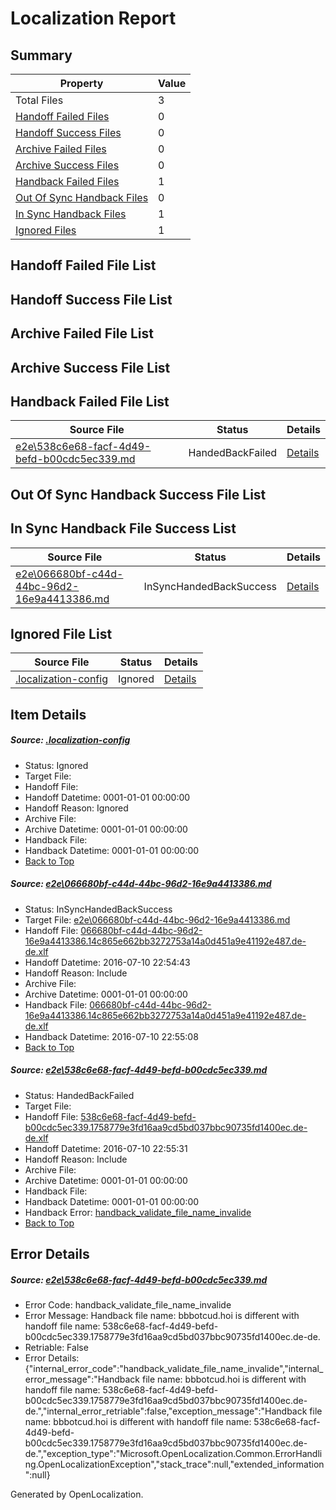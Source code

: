 # <a name='report-top'></a> Localization Report

## Summary
 Property | Value 
 -------- | ----- 
 Total Files | 3
[ Handoff Failed Files ](#handoff-failed-list)| 0
[ Handoff Success Files ](#handoff-success-list)| 0
[ Archive Failed Files ](#archive-failed-list)| 0
[ Archive Success Files ](#archive-success-list)| 0
[ Handback Failed Files ](#handback-failed-list)| 1
[ Out Of Sync Handback Files ](#outofsync-handback-success-list)| 0
[ In Sync Handback Files ](#insync-handback-success-list)| 1
[ Ignored Files ](#ignored-list)| 1

## <a name='handoff-failed-list'></a> Handoff Failed File List

## <a name='handoff-success-list'></a> Handoff Success File List

## <a name='archive-failed-list'></a> Archive Failed File List

## <a name='archive-success-list'></a> Archive Success File List

## <a name='handback-failed-list'></a> Handback Failed File List
 Source File | Status | Details 
 ----------- | ------ | ------- 
 [e2e\538c6e68-facf-4d49-befd-b00cdc5ec339.md](https://github.com/OpenLocalizationTestOrg/oltest/blob/abb62c6171236a8a4ebc741c2c806153e2e55225/e2e/538c6e68-facf-4d49-befd-b00cdc5ec339.md) | HandedBackFailed | [Details](#0fdd9e673fe6b5f4a5dcbfbee2ea16fe4b6755fc2)

## <a name='outofsync-handback-success-list'></a> Out Of Sync Handback Success File List

## <a name='insync-handback-success-list'></a> In Sync Handback File Success List
 Source File | Status | Details 
 ----------- | ------ | ------- 
 [e2e\066680bf-c44d-44bc-96d2-16e9a4413386.md](https://github.com/OpenLocalizationTestOrg/oltest/blob/8d153c86c7045d9994749dc9db9ee3613e485751/e2e/066680bf-c44d-44bc-96d2-16e9a4413386.md) | InSyncHandedBackSuccess | [Details](#862c470a3670c138eb7de4aea2e1411ec25566911)

## <a name='ignored-list'></a> Ignored File List
 Source File | Status | Details 
 ----------- | ------ | ------- 
 [.localization-config](https://github.com/OpenLocalizationTestOrg/oltest/blob/abb62c6171236a8a4ebc741c2c806153e2e55225/.localization-config) | Ignored | [Details](#3d4f252ac210baf56311d7e97dcc2db10974dbd20)

## Item Details
##### <a name='3d4f252ac210baf56311d7e97dcc2db10974dbd20'></a> Source: [.localization-config](https://github.com/OpenLocalizationTestOrg/oltest/blob/abb62c6171236a8a4ebc741c2c806153e2e55225/.localization-config)
* Status: Ignored
* Target File: 
* Handoff File: 
* Handoff Datetime: 0001-01-01 00:00:00
* Handoff Reason: Ignored
* Archive File: 
* Archive Datetime: 0001-01-01 00:00:00
* Handback File: 
* Handback Datetime: 0001-01-01 00:00:00
* [Back to Top](#report-top)

##### <a name='862c470a3670c138eb7de4aea2e1411ec25566911'></a> Source: [e2e\066680bf-c44d-44bc-96d2-16e9a4413386.md](https://github.com/OpenLocalizationTestOrg/oltest/blob/8d153c86c7045d9994749dc9db9ee3613e485751/e2e/066680bf-c44d-44bc-96d2-16e9a4413386.md)
* Status: InSyncHandedBackSuccess
* Target File: [e2e\066680bf-c44d-44bc-96d2-16e9a4413386.md](https://github.com/OpenLocalizationTestOrg/oltest-dede-fly/blob/e29d8b2f3e52f039524c1e38275bba7fa8848984/e2e/066680bf-c44d-44bc-96d2-16e9a4413386.md)
* Handoff File: [066680bf-c44d-44bc-96d2-16e9a4413386.14c865e662bb3272753a14a0d451a9e41192e487.de-de.xlf](https://github.com/OpenLocalizationTestOrg/olhandoff-e2e/blob/de8a532d24a92fbc086f7b50911e3b6af3411c9e/ol-handoff/OpenLocalizationTestOrg/oltest-dede-fly/ci/ht/066680bf-c44d-44bc-96d2-16e9a4413386.14c865e662bb3272753a14a0d451a9e41192e487.de-de.xlf)
* Handoff Datetime: 2016-07-10 22:54:43
* Handoff Reason: Include
* Archive File: 
* Archive Datetime: 0001-01-01 00:00:00
* Handback File: [066680bf-c44d-44bc-96d2-16e9a4413386.14c865e662bb3272753a14a0d451a9e41192e487.de-de.xlf](https://github.com/OpenLocalizationTestOrg/olhandback-e2e/blob/dbcea90fcfb9e3b2d7c9c93e7d9183f9965a0206/ol-handback/OpenLocalizationTestOrg/oltest-dede-fly/ci/ht/066680bf-c44d-44bc-96d2-16e9a4413386.14c865e662bb3272753a14a0d451a9e41192e487.de-de.xlf)
* Handback Datetime: 2016-07-10 22:55:08
* [Back to Top](#report-top)

##### <a name='0fdd9e673fe6b5f4a5dcbfbee2ea16fe4b6755fc2'></a> Source: [e2e\538c6e68-facf-4d49-befd-b00cdc5ec339.md](https://github.com/OpenLocalizationTestOrg/oltest/blob/abb62c6171236a8a4ebc741c2c806153e2e55225/e2e/538c6e68-facf-4d49-befd-b00cdc5ec339.md)
* Status: HandedBackFailed
* Target File: 
* Handoff File: [538c6e68-facf-4d49-befd-b00cdc5ec339.1758779e3fd16aa9cd5bd037bbc90735fd1400ec.de-de.xlf](https://github.com/OpenLocalizationTestOrg/olhandoff-e2e/blob/7893489c0f9033c6f7a8da4767e357d77fc5f477/ol-handoff/OpenLocalizationTestOrg/oltest-dede-fly/ci/ht/538c6e68-facf-4d49-befd-b00cdc5ec339.1758779e3fd16aa9cd5bd037bbc90735fd1400ec.de-de.xlf)
* Handoff Datetime: 2016-07-10 22:55:31
* Handoff Reason: Include
* Archive File: 
* Archive Datetime: 0001-01-01 00:00:00
* Handback File: 
* Handback Datetime: 0001-01-01 00:00:00
* Handback Error: [handback_validate_file_name_invalide](#0fdd9e673fe6b5f4a5dcbfbee2ea16fe4b6755fc2handback_validate_file_name_invalide)
* [Back to Top](#report-top)


## Error Details
##### <a name='0fdd9e673fe6b5f4a5dcbfbee2ea16fe4b6755fc2handback_validate_file_name_invalide'></a> Source: [e2e\538c6e68-facf-4d49-befd-b00cdc5ec339.md](#0fdd9e673fe6b5f4a5dcbfbee2ea16fe4b6755fc2)
* Error Code: handback_validate_file_name_invalide
* Error Message: Handback file name: bbbotcud.hoi is different with handoff file name: 538c6e68-facf-4d49-befd-b00cdc5ec339.1758779e3fd16aa9cd5bd037bbc90735fd1400ec.de-de.
* Retriable: False
* Error Details: {"internal_error_code":"handback_validate_file_name_invalide","internal_error_message":"Handback file name: bbbotcud.hoi is different with handoff file name: 538c6e68-facf-4d49-befd-b00cdc5ec339.1758779e3fd16aa9cd5bd037bbc90735fd1400ec.de-de.","internal_error_retriable":false,"exception_message":"Handback file name: bbbotcud.hoi is different with handoff file name: 538c6e68-facf-4d49-befd-b00cdc5ec339.1758779e3fd16aa9cd5bd037bbc90735fd1400ec.de-de.","exception_type":"Microsoft.OpenLocalization.Common.ErrorHandling.OpenLocalizationException","stack_trace":null,"extended_information":null}


Generated by OpenLocalization.
